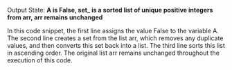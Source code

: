 Output State: **A is False, set_ is a sorted list of unique positive integers from arr, arr remains unchanged**

In this code snippet, the first line assigns the value False to the variable A. The second line creates a set from the list arr, which removes any duplicate values, and then converts this set back into a list. The third line sorts this list in ascending order. The original list arr remains unchanged throughout the execution of this code.